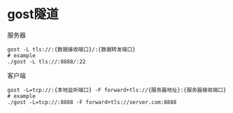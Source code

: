 # gost隧道

服务器
```shell
gost -L tls://:{数据接收端口}/:{数据转发端口}
# example
./gost -L tls://:8888/:22
```

客户端
```shell
gost -L=tcp://:{本地监听端口} -F forward+tls://{服务器地址}:{服务器接收端口}
# example
./gost -L=tcp://:8888 -F forward+tls://server.com:8888
```